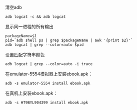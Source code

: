清空adb
```
adb logcat -c && adb logcat
```

显示同一进程的所有输出
```
packageName=$1
pid=`adb shell ps | grep $packageName | awk '{print $2}'`
adb logcat | grep --color=auto $pid
```

设置匹配字符串颜色
```
adb logcat | grep --color=auto -i trace
```

在emulator-5554模拟器上安装ebook.apk：  
```shell
adb -s emulator-5554 install ebook.apk   
```

在真机上安装ebook.apk：  
```shell
adb -s HT9BYL904399 install ebook.apk  
```

